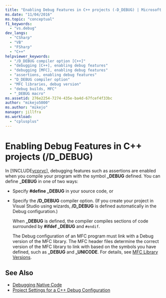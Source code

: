 ```yaml
---
title: "Enabling Debug Features in C++ projects (-D_DEBUG) | Microsoft Docs"
ms.date: "11/04/2016"
ms.topic: "conceptual"
f1_keywords:
  - "vs.debug"
dev_langs:
  - "CSharp"
  - "VB"
  - "FSharp"
  - "C++"
helpviewer_keywords:
  - "/D_DEBUG compiler option [C++]"
  - "debugging [C++], enabling debug features"
  - "debugging [MFC], enabling debug features"
  - "assertions, enabling debug features"
  - "D_DEBUG compiler option"
  - "MFC libraries, debug version"
  - "debug builds, MFC"
  - "_DEBUG macro"
ms.assetid: 276e2254-7274-435e-ba4d-67fcef4f33bc
author: "mikejo5000"
ms.author: "mikejo"
manager: jillfra
ms.workload:
  - "cplusplus"
---
```

# Enabling Debug Features in C++ projects (/D_DEBUG)
In [!INCLUDE[vcprvc](../code-quality/includes/vcprvc_md.md)], debugging features such as assertions are enabled when you compile your program with the symbol **_DEBUG** defined. You can define **_DEBUG** in one of two ways:

- Specify **#define _DEBUG** in your source code, or

- Specify the **/D_DEBUG** compiler option. (If you create your project in Visual Studio using wizards, **/D_DEBUG** is defined automatically in the Debug configuration.)

  When **_DEBUG** is defined, the compiler compiles sections of code surrounded by **#ifdef _DEBUG** and `#endif`.

  The Debug configuration of an MFC program must link with a Debug version of the MFC library. The MFC header files determine the correct version of the MFC library to link with based on the symbols you have defined, such as **_DEBUG** and **_UNICODE**. For details, see [MFC Library Versions](/cpp/mfc/mfc-library-versions).

## See Also
- [Debugging Native Code](../debugger/debugging-native-code.md)
- [Project Settings for a C++ Debug Configuration](../debugger/project-settings-for-a-cpp-debug-configuration.md)